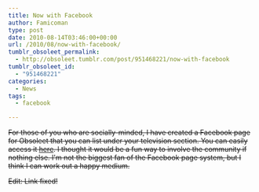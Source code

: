 ```yaml
---
title: Now with Facebook
author: Famicoman
type: post
date: 2010-08-14T03:46:00+00:00
url: /2010/08/now-with-facebook/
tumblr_obsoleet_permalink:
  - http://obsoleet.tumblr.com/post/951468221/now-with-facebook
tumblr_obsoleet_id:
  - "951468221"
categories:
  - News
tags:
  - facebook

---
```

~~For those of you who are socially-minded, I have created a Facebook page for Obsoleet that you can list under your television section. You can easily access it [here][1]. I thought it would be a fun way to involve the community if nothing else. I'm not the biggest fan of the Facebook page system, but I think I can work out a happy medium.~~

~~Edit: Link fixed!~~

 [1]: https://www.facebook.com/Obsoleet "https://www.facebook.com/Obsoleet"
